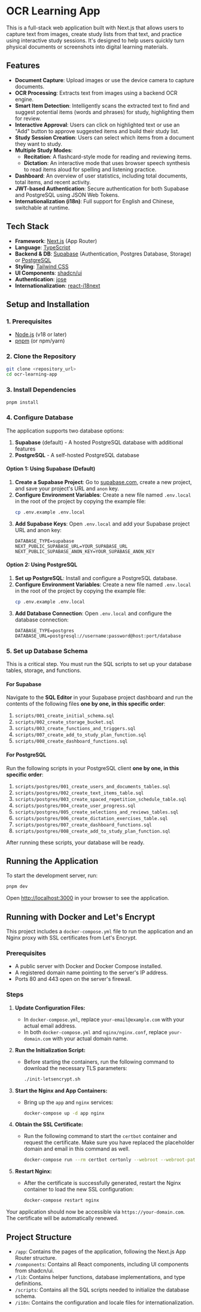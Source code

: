 # OCR Learning App

This is a full-stack web application built with Next.js that allows users to capture text from images, create study lists from that text, and practice using interactive study sessions. It's designed to help users quickly turn physical documents or screenshots into digital learning materials.

## Features

- **Document Capture**: Upload images or use the device camera to capture documents.
- **OCR Processing**: Extracts text from images using a backend OCR engine.
- **Smart Item Detection**: Intelligently scans the extracted text to find and suggest potential items (words and phrases) for study, highlighting them for review.
- **Interactive Approval**: Users can click on highlighted text or use an "Add" button to approve suggested items and build their study list.
- **Study Session Creation**: Users can select which items from a document they want to study.
- **Multiple Study Modes**:
  - **Recitation**: A flashcard-style mode for reading and reviewing items.
  - **Dictation**: An interactive mode that uses browser speech synthesis to read items aloud for spelling and listening practice.
- **Dashboard**: An overview of user statistics, including total documents, total items, and recent activity.
- **JWT-based Authentication**: Secure authentication for both Supabase and PostgreSQL using JSON Web Tokens.
- **Internationalization (i18n)**: Full support for English and Chinese, switchable at runtime.

## Tech Stack

- **Framework**: [Next.js](https://nextjs.org/) (App Router)
- **Language**: [TypeScript](https://www.typescriptlang.org/)
- **Backend & DB**: [Supabase](https://supabase.com/) (Authentication, Postgres Database, Storage) or [PostgreSQL](https://www.postgresql.org/)
- **Styling**: [Tailwind CSS](https://tailwindcss.com/)
- **UI Components**: [shadcn/ui](https://ui.shadcn.com/)
- **Authentication**: [jose](https://github.com/panva/jose)
- **Internationalization**: [react-i18next](https://react-i18next.com/)

## Setup and Installation

### 1. Prerequisites

- [Node.js](https://nodejs.org/en) (v18 or later)
- [pnpm](https://pnpm.io/) (or npm/yarn)

### 2. Clone the Repository

```bash
git clone <repository_url>
cd ocr-learning-app
```

### 3. Install Dependencies

```bash
pnpm install
```

### 4. Configure Database

The application supports two database options:
1. **Supabase** (default) - A hosted PostgreSQL database with additional features
2. **PostgreSQL** - A self-hosted PostgreSQL database

#### Option 1: Using Supabase (Default)

1.  **Create a Supabase Project**: Go to [supabase.com](https://supabase.com), create a new project, and save your project's URL and `anon` key.
2.  **Configure Environment Variables**: Create a new file named `.env.local` in the root of the project by copying the example file:
    ```bash
    cp .env.example .env.local
    ```
3.  **Add Supabase Keys**: Open `.env.local` and add your Supabase project URL and anon key:
    ```
    DATABASE_TYPE=supabase
    NEXT_PUBLIC_SUPABASE_URL=YOUR_SUPABASE_URL
    NEXT_PUBLIC_SUPABASE_ANON_KEY=YOUR_SUPABASE_ANON_KEY
    ```

#### Option 2: Using PostgreSQL

1.  **Set up PostgreSQL**: Install and configure a PostgreSQL database.
2.  **Configure Environment Variables**: Create a new file named `.env.local` in the root of the project by copying the example file:
    ```bash
    cp .env.example .env.local
    ```
3.  **Add Database Connection**: Open `.env.local` and configure the database connection:
    ```
    DATABASE_TYPE=postgres
    DATABASE_URL=postgresql://username:password@host:port/database
    ```

### 5. Set up Database Schema

This is a critical step. You must run the SQL scripts to set up your database tables, storage, and functions.

#### For Supabase

Navigate to the **SQL Editor** in your Supabase project dashboard and run the contents of the following files **one by one, in this specific order**:

1.  `scripts/001_create_initial_schema.sql`
2.  `scripts/002_create_storage_bucket.sql`
3.  `scripts/003_create_functions_and_triggers.sql`
4.  `scripts/007_create_add_to_study_plan_function.sql`
5.  `scripts/008_create_dashboard_functions.sql`

#### For PostgreSQL

Run the following scripts in your PostgreSQL client **one by one, in this specific order**:

1.  `scripts/postgres/001_create_users_and_documents_tables.sql`
2.  `scripts/postgres/002_create_text_items_table.sql`
3.  `scripts/postgres/003_create_spaced_repetition_schedule_table.sql`
4.  `scripts/postgres/004_create_user_progress.sql`
5.  `scripts/postgres/005_create_selections_and_reviews_tables.sql`
6.  `scripts/postgres/006_create_dictation_exercises_table.sql`
7.  `scripts/postgres/007_create_dashboard_functions.sql`
8.  `scripts/postgres/008_create_add_to_study_plan_function.sql`

After running these scripts, your database will be ready.

## Running the Application

To start the development server, run:

```bash
pnpm dev
```

Open [http://localhost:3000](http://localhost:3000) in your browser to see the application.

## Running with Docker and Let's Encrypt

This project includes a `docker-compose.yml` file to run the application and an Nginx proxy with SSL certificates from Let's Encrypt.

### Prerequisites

- A public server with Docker and Docker Compose installed.
- A registered domain name pointing to the server's IP address.
- Ports 80 and 443 open on the server's firewall.

### Steps

1.  **Update Configuration Files:**
    *   In `docker-compose.yml`, replace `your-email@example.com` with your actual email address.
    *   In both `docker-compose.yml` and `nginx/nginx.conf`, replace `your-domain.com` with your actual domain name.

2.  **Run the Initialization Script:**
    *   Before starting the containers, run the following command to download the necessary TLS parameters:
        ```bash
        ./init-letsencrypt.sh
        ```

3.  **Start the Nginx and App Containers:**
    *   Bring up the `app` and `nginx` services:
        ```bash
        docker-compose up -d app nginx
        ```

4.  **Obtain the SSL Certificate:**
    *   Run the following command to start the `certbot` container and request the certificate. Make sure you have replaced the placeholder domain and email in this command as well.
        ```bash
        docker-compose run --rm certbot certonly --webroot --webroot-path=/var/www/certbot --email your-email@example.com --agree-tos --no-eff-email -d your-domain.com
        ```

5.  **Restart Nginx:**
    *   After the certificate is successfully generated, restart the Nginx container to load the new SSL configuration:
        ```bash
        docker-compose restart nginx
        ```

Your application should now be accessible via `https://your-domain.com`. The certificate will be automatically renewed.

## Project Structure

- `/app`: Contains the pages of the application, following the Next.js App Router structure.
- `/components`: Contains all React components, including UI components from shadcn/ui.
- `/lib`: Contains helper functions, database implementations, and type definitions.
- `/scripts`: Contains all the SQL scripts needed to initialize the database schema.
- `/i18n`: Contains the configuration and locale files for internationalization.